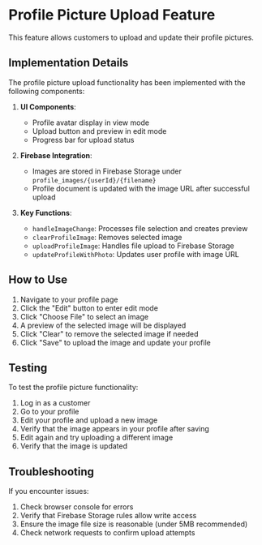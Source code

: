 # Profile Picture Upload Feature

This feature allows customers to upload and update their profile pictures.

## Implementation Details

The profile picture upload functionality has been implemented with the following components:

1. **UI Components**:
   - Profile avatar display in view mode
   - Upload button and preview in edit mode
   - Progress bar for upload status

2. **Firebase Integration**:
   - Images are stored in Firebase Storage under `profile_images/{userId}/{filename}`
   - Profile document is updated with the image URL after successful upload

3. **Key Functions**:
   - `handleImageChange`: Processes file selection and creates preview
   - `clearProfileImage`: Removes selected image
   - `uploadProfileImage`: Handles file upload to Firebase Storage
   - `updateProfileWithPhoto`: Updates user profile with image URL

## How to Use

1. Navigate to your profile page
2. Click the "Edit" button to enter edit mode
3. Click "Choose File" to select an image
4. A preview of the selected image will be displayed
5. Click "Clear" to remove the selected image if needed
6. Click "Save" to upload the image and update your profile

## Testing

To test the profile picture functionality:

1. Log in as a customer
2. Go to your profile
3. Edit your profile and upload a new image
4. Verify that the image appears in your profile after saving
5. Edit again and try uploading a different image
6. Verify that the image is updated

## Troubleshooting

If you encounter issues:

1. Check browser console for errors
2. Verify that Firebase Storage rules allow write access
3. Ensure the image file size is reasonable (under 5MB recommended)
4. Check network requests to confirm upload attempts
